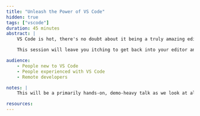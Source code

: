 ```yaml
---
title: "Unleash the Power of VS Code"
hidden: true
tags: ["vscode"]
duration: 45 minutes
abstract: |
    VS Code is hot, there's no doubt about it being a truly amazing editor, but I ask you, are you using it to its full potential? Let's go on a journey together and look to unlock the real power that you can get out of VS Code. Whether it's with shortcuts or extensions, environment standardisation and remote development, collaboration to integrations, there's so many things to uncover that can take you from a user to a pro in no time.

    This session will leave you itching to get back into your editor and code up a storm on that next piece of work.

audience:
    - People new to VS Code
    - People experienced with VS Code
    - Remote developers

notes: |
    This will be a primarily hands-on, demo-heavy talk as we look at all the things you can do with VS Code. It doesn't need to be specific to a single platform/language but depending on the audience it will be tailored to best suite them with the extensions that are covered.

resources:
---
```

